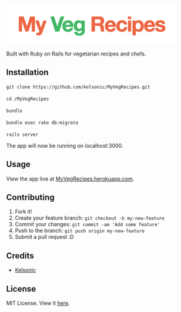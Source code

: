 ![My Veg Recipes](https://github.com/kelsonic/myvegrecipes/blob/master/app/assets/images/readme-logo.png)

Built with Ruby on Rails for vegetarian recipes and chefs.

## Installation

```
git clone https://github.com/kelsonic/MyVegRecipes.git

cd /MyVegRecipes

bundle

bundle exec rake db:migrate

rails server
```

The app will now be running on localhost:3000.

## Usage

View the app live at [MyVegRecipes.herokuapp.com](http://myvegrecipes.herokuapp.com/).

## Contributing

1. Fork it!
2. Create your feature branch: `git checkout -b my-new-feature`
3. Commit your changes: `git commit -am 'Add some feature'`
4. Push to the branch: `git push origin my-new-feature`
5. Submit a pull request :D

## Credits

* [Kelsonic](https://github.com/kelsonic)

## License

MIT License. View it [here](https://github.com/kelsonic/myvegrecipes/blob/master/LICENSE).
